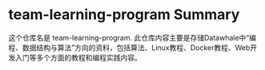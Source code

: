 # team-learning-program Summary

这个仓库名是 team-learning-program. 此仓库内容主要是存储Datawhale中“编程、数据结构与算法”方向的资料，包括算法、Linux教程、Docker教程、Web开发入门等多个方面的教程和编程实践内容。